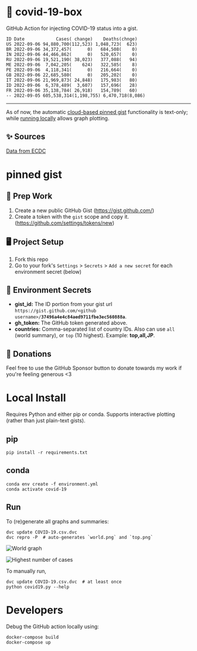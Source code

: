 # 🏥 covid-19-box

GitHub Action for injecting COVID-19 status into a gist.

```
ID Date            Cases( change)    Deaths(chnge)
US 2022-09-06 94,880,700(112,523) 1,048,723(  623)
BR 2022-09-06 34,372,457(      0)   684,508(    0)
IN 2022-09-06 44,466,862(      0)   520,657(    0)
RU 2022-09-06 19,521,190( 38,023)   377,088(   94)
ME 2022-09-06  7,042,205(    624)   322,585(    8)
PE 2022-09-06  4,118,341(      0)   216,664(    0)
GB 2022-09-06 22,685,580(      0)   205,202(    0)
IT 2022-09-06 21,969,873( 24,848)   175,983(   80)
ID 2022-09-06  6,378,489(  3,607)   157,696(   28)
FR 2022-09-06 35,138,784( 26,918)   154,789(   60)
-- 2022-09-05 605,538,314(1,198,755) 6,470,718(8,086)
```

---

As of now, the automatic [cloud-based pinned gist](#pinned-gist) functionality is text-only;
while [running locally](#local-install) allows graph plotting.

## ✨ Sources

[Data from ECDC](https://www.ecdc.europa.eu/en/publications-data/download-todays-data-geographic-distribution-covid-19-cases-worldwide)

# pinned gist

## 🎒 Prep Work
1. Create a new public GitHub Gist (https://gist.github.com/)
1. Create a token with the `gist` scope and copy it. (https://github.com/settings/tokens/new)

## 🖥 Project Setup
1. Fork this repo
1. Go to your fork's `Settings` > `Secrets` > `Add a new secret` for each environment secret (below)

## 🤫 Environment Secrets
- **gist_id:** The ID portion from your gist url `https://gist.github.com/<github username>/`**`37496a4e4c84aed9711fbe3ec560888a`**.
- **gh_token:** The GitHub token generated above.
- **countries:** Comma-separated list of country IDs. Also can use `all` (world summary), or `top` (10 highest). Example: **top,all,JP**.

## 💸 Donations

Feel free to use the GitHub Sponsor button to donate towards my work if you're feeling generous <3

# Local Install

Requires Python and either pip or conda. Supports interactive plotting (rather than just plain-text gists).

## pip

```
pip install -r requirements.txt
```

## conda

```
conda env create -f environment.yml
conda activate covid-19
```

## Run

To (re)generate all graphs and summaries:

```
dvc update COVID-19.csv.dvc
dvc repro -P  # auto-generates `world.png` and `top.png`
```

![World graph](world.png)

![Highest number of cases](top.png)

To manually run,

```
dvc update COVID-19.csv.dvc  # at least once
python covid19.py --help
```

# Developers

Debug the GitHub action locally using:

```
docker-compose build
docker-compose up
```
